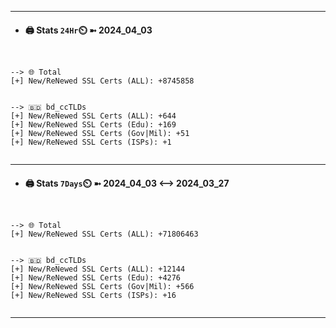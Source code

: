 

---
- #### 🖨️ **Stats** `24Hr`⏲️ ➼ 2024_04_03
```console


--> 🌐 Total
[+] New/ReNewed SSL Certs (ALL): +8745858


--> 🇧🇩 bd_ccTLDs
[+] New/ReNewed SSL Certs (ALL): +644
[+] New/ReNewed SSL Certs (Edu): +169
[+] New/ReNewed SSL Certs (Gov|Mil): +51
[+] New/ReNewed SSL Certs (ISPs): +1


```

---
- #### 🖨️ **Stats** `7Days`⏲️ ➼ 2024_04_03 <--> 2024_03_27
```console


--> 🌐 Total
[+] New/ReNewed SSL Certs (ALL): +71806463


--> 🇧🇩 bd_ccTLDs
[+] New/ReNewed SSL Certs (ALL): +12144
[+] New/ReNewed SSL Certs (Edu): +4276
[+] New/ReNewed SSL Certs (Gov|Mil): +566
[+] New/ReNewed SSL Certs (ISPs): +16


```

---

